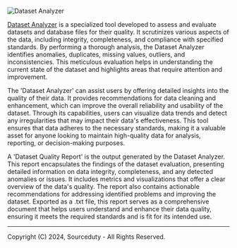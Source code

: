 ![Dataset Analyzer](https://github.com/sourceduty/Dataset_Analyzer/assets/123030236/2611a311-abfe-4c27-a1f2-30ba695a6ae9)

[Dataset Analyzer](https://chatgpt.com/g/g-cYFvzXtdg-dataset-analyzer) is a specialized tool developed to assess and evaluate datasets and database files for their quality. It scrutinizes various aspects of the data, including integrity, completeness, and compliance with specified standards. By performing a thorough analysis, the Dataset Analyzer identifies anomalies, duplicates, missing values, outliers, and inconsistencies. This meticulous evaluation helps in understanding the current state of the dataset and highlights areas that require attention and improvement.

The 'Dataset Analyzer' can assist users by offering detailed insights into the quality of their data. It provides recommendations for data cleaning and enhancement, which can improve the overall reliability and usability of the dataset. Through its capabilities, users can visualize data trends and detect any irregularities that may impact their data's effectiveness. This tool ensures that data adheres to the necessary standards, making it a valuable asset for anyone looking to maintain high-quality data for analysis, reporting, or decision-making purposes.

A 'Dataset Quality Report' is the output generated by the Dataset Analyzer. This report encapsulates the findings of the dataset evaluation, presenting detailed information on data integrity, completeness, and any detected anomalies or issues. It includes metrics and visualizations that offer a clear overview of the data's quality. The report also contains actionable recommendations for addressing identified problems and improving the dataset. Exported as a .txt file, this report serves as a comprehensive document that helps users understand and enhance their data quality, ensuring it meets the required standards and is fit for its intended use.

***
Copyright (C) 2024, Sourceduty - All Rights Reserved.
